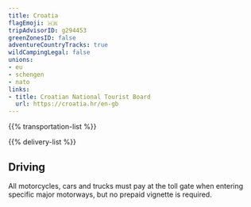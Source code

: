 ```yaml
---
title: Croatia
flagEmoji: 🇭🇷
tripAdvisorID: g294453
greenZonesID: false
adventureCountryTracks: true
wildCampingLegal: false
unions:
- eu
- schengen
- nato
links:
- title: Croatian National Tourist Board
  url: https://croatia.hr/en-gb
---
```


{{% transportation-list %}}

{{% delivery-list %}}

## Driving

All motorcycles, cars and trucks must pay at the toll gate when entering specific major motorways, but no prepaid vignette is required.
